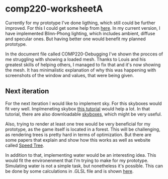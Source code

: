 # comp220-worksheetA

Currently for my prototype I've done ligthing, which still could be further improved. 
For this I could get some help from [here](https://learnopengl.com/index.php?p=Advanced-Lighting/Advanced-Lighting).
In my current version, I have implemented Blinn-Phong lighting, which includes ambient, diffuse and specular ones.
But having better one would benefit my planned prototype.

In the document file called COMP220-Debugging I've shown the procces of me struggling with showing a loaded mesh. 
Thanks to Louis and his greatest skills of helping others, I managed to fix that and it's now showing the mesh. 
It has minimalistic explanation of why this was happening with screenshots of the window and values, that were 
being given.

## Next iteration
For the next iteration I would like to implement sky. For this skyboxes would fit very well. 
Implmeneting skybox [this tutorial](https://learnopengl.com/index.php?p=Advanced-OpenGL/Cubemaps) would help a lot.
In that tutorial, there are also downloadable [skyboxes](http://www.custommapmakers.org/skyboxes.php), which might be very useful. 

Also, trying to render at least one tree would be very beneficial for my prototype, as the game itself is located in a forest. 
This will be challenging, as rendering trees is pretty hard in terms of optimization. 
But there are some papers that explain and show how this works as well as website called [Speed Tree](https://store.speedtree.com). 

In addition to that, implementing water would be an interesting idea. This would fit the environenment that I'm trying 
to make for my prototype. Simulating water is not a simple task, but nonetheless it's possible. This can be done by 
some calculations in .GLSL file and is shown [here](http://jayconrod.com/posts/34/water-simulation-in-glsl).
